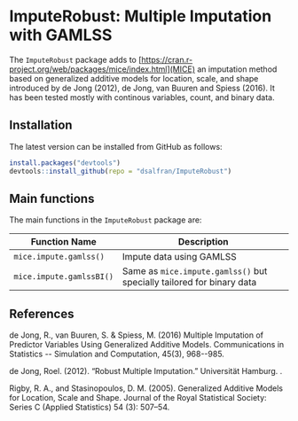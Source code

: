 ImputeRobust: Multiple Imputation with GAMLSS
=============================================

The `ImputeRobust` package adds to [https://cran.r-project.org/web/packages/mice/index.html](MICE) an imputation method based on generalized additive models for location, scale, and shape introduced by de Jong (2012), de Jong, van Buuren and Spiess (2016). It has been tested mostly with continous variables, count, and binary data.

Installation
------------

The latest version can be installed from GitHub as follows:

``` r
install.packages("devtools")
devtools::install_github(repo = "dsalfran/ImputeRobust")
```

Main functions
--------------

The main functions in the `ImputeRobust` package are:

<table>
<colgroup>
<col width="26%" />
<col width="73%" />
</colgroup>
<thead>
<tr class="header">
<th>Function Name</th>
<th>Description</th>
</tr>
</thead>
<tbody>
<tr class="odd">
<td><code>mice.impute.gamlss()</code></td>
<td>Impute data using GAMLSS</td>
</tr>
<tr class="even">
<td><code>mice.impute.gamlssBI()</code></td>
<td>Same as <code>mice.impute.gamlss()</code> but specially tailored for binary data</td>
</tr>
</tbody>
</table>

References
----------

de Jong, R., van Buuren, S. & Spiess, M. (2016) Multiple Imputation of Predictor Variables Using Generalized Additive Models. Communications in Statistics -- Simulation and Computation, 45(3), 968--985.

de Jong, Roel. (2012). “Robust Multiple Imputation.” Universität Hamburg. .

Rigby, R. A., and Stasinopoulos, D. M. (2005). Generalized Additive Models for Location, Scale and Shape. Journal of the Royal Statistical Society: Series C (Applied Statistics) 54 (3): 507–54.
